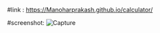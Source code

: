 #link :
https://Manoharprakash.github.io/calculator/

#screenshot:
  ![Capture](https://github.com/Manoharprakash/calculator/assets/102809851/52bf139f-0bdf-48fb-b268-a0c97a9c968f)
